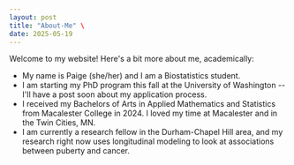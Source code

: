 ```yaml
---
layout: post
title: "About-Me" \
date: 2025-05-19
---
```


Welcome to my website! Here's a bit more about me, academically: 
* My name is Paige (she/her) and I am a Biostatistics student. 
* I am starting my PhD program this fall at the University of Washington -- I'll have a post soon about my application process. 
* I received my Bachelors of Arts in Applied Mathematics and Statistics from Macalester College in 2024. I loved my time at Macalester and in the Twin Cities, MN. 
* I am currently a research fellow in the Durham-Chapel Hill area, and my research right now uses longitudinal modeling to look at associations between puberty and cancer. 

